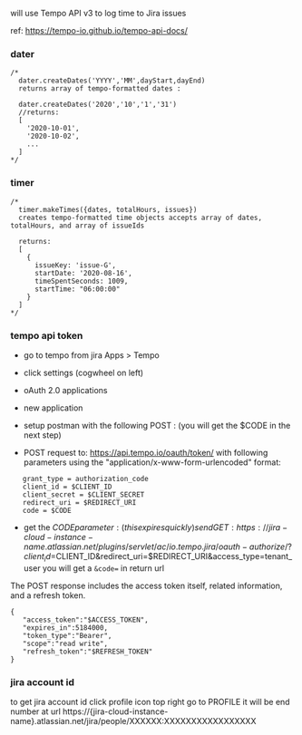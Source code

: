 will use Tempo API v3 to log time to Jira issues

ref: https://tempo-io.github.io/tempo-api-docs/

### dater
```
/*
  dater.createDates('YYYY','MM',dayStart,dayEnd)
  returns array of tempo-formatted dates :

  dater.createDates('2020','10','1','31')
  //returns:
  [
    '2020-10-01',
    '2020-10-02',
    ...
  ]
*/
```

### timer
```
/*
  timer.makeTimes({dates, totalHours, issues})
  creates tempo-formatted time objects accepts array of dates, totalHours, and array of issueIds

  returns:
  [
    {
      issueKey: 'issue-G',
      startDate: '2020-08-16',
      timeSpentSeconds: 1009,
      startTime: "06:00:00"
    } 
  ]
*/
```

### tempo api token
- go to tempo from jira Apps > Tempo
- click settings (cogwheel on left)
- oAuth 2.0 applications
- new application

- setup postman with the following POST : (you will get the $CODE in the next step)

- POST request to: https://api.tempo.io/oauth/token/
with following parameters using the "application/x-www-form-urlencoded" format:
```
   grant_type = authorization_code
   client_id = $CLIENT_ID
   client_secret = $CLIENT_SECRET
   redirect_uri = $REDIRECT_URI
   code = $CODE
```

- get the $CODE parameter : (this expires quickly)
send GET: https://{jira-cloud-instance-name}.atlassian.net/plugins/servlet/ac/io.tempo.jira/oauth-authorize/?client_id=$CLIENT_ID&redirect_uri=$REDIRECT_URI&access_type=tenant_user
you will get a `&code=` in return url

The POST response includes the access token itself, related information, and a refresh token.
```
{
   "access_token":"$ACCESS_TOKEN",
   "expires_in":5184000,
   "token_type":"Bearer",
   "scope":"read write",
   "refresh_token":"$REFRESH_TOKEN"
}
```

### jira account id
to get jira account id click profile icon top right go to PROFILE it will be end number at url https://{jira-cloud-instance-name}.atlassian.net/jira/people/XXXXXX:XXXXXXXXXXXXXXXXX